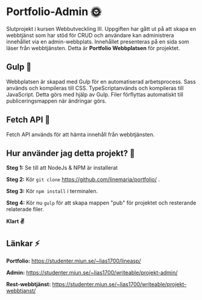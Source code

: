 
# Portfolio-Admin 🌞
Slutprojekt i kursen Webbutveckling III. Uppgiften har gått ut på att skapa en webbtjänst som har stöd för CRUD och användare kan administrera innehållet via en admin-webbplats. Innehållet presenteras på en sida som läser från webbtjänsten. Detta är **Portfolio Webbplatsen** för projektet.

## Gulp 🌟
Webbplatsen är skapad med Gulp för en automatiserad arbetsprocess. Sass används och kompileras till CSS. TypeScriptanvänds och kompileras till JavaScript. Detta görs med hjälp av Gulp. Filer förflyttas automatiskt till publiceringsmappen när ändringar görs.

## Fetch API 🌵
Fetch API används för att hämta innehåll från webbtjänsten.


## Hur använder jag detta projekt? 🌿
**Steg 1:** Se till att NodeJs & NPM är installerat

**Steg 2:** Kör ``` git clone ``` https://github.com/linemaria/portfolio/ .

**Steg 3:** Kör ``` npm install ``` i terminalen.

**Steg 4:** Kör nu ``` gulp ``` för att skapa mappen "pub" för projektet och resterande relaterade filer.

**Klart ✌️**


## Länkar ⚡️

**Portfolio:** https://studenter.miun.se/~lias1700/lineasp/

**Admin:** https://studenter.miun.se/~lias1700/writeable/projekt-admin/

**Rest-webbtjänst:** https://studenter.miun.se/~lias1700/writeable/projekt-webbtjanst/
